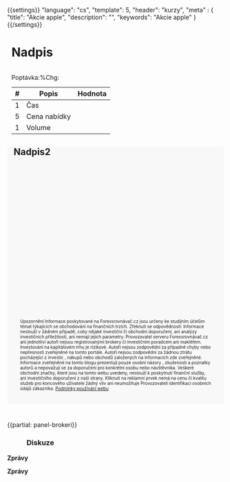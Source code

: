 {{settings}}
  "language": "cs",
  "template": 5,
  "header": "kurzy",
  "meta" : {
    "title": "Akcie apple",
    "description": "",
    "keywords": "Akcie apple"
  }
{{/settings}}
<script type="text/javascript">
    var url = "http://query.yahooapis.com/v1/public/yql";
    var symbol = 'AAPL';
    var data = encodeURIComponent("select * from yahoo.finance.quotes where symbol in ('" + symbol + "')");

    $.getJSON(url, 'q=' + data + "&format=json&diagnostics=true&env=http://datatables.org/alltables.env")
        .done(function (data) {
            $("#name").text(data.query.results.quote.Symbol);
            $("#date").text(data.query.results.quote.Date);
            $("#time").text(data.query.results.quote.LastTradeTime);
            $("#timen").text(data.query.results.quote.LastTradeTime);
            $("#result").text(data.query.results.quote.LastTradePriceOnly);
            $("#chg").text(data.query.results.quote.PercentChange);
            $("#chgb").text(data.query.results.quote.PercentChange);
            $("#bid").text(data.query.results.quote.LastTradePriceOnly);
            $("#bidb").text(data.query.results.quote.LastTradePriceOnly);
            $("#ask").text(data.query.results.quote.Ask);
            $("#volume").text(data.query.results.quote.Volume);
            $("#high").text(data.query.results.quote.HighLimit);
            $("#low").text(data.query.results.quote.LowLimit);

            if (data.query.results.quote.PercentChange.indexOf("+") != -1) {

                document.getElementById("chg").className = "greenText";
                //document.getElementById("chgb").className = "greenText";
                $("#chgb").addClass("greenText");
            }
            else {
                //alert(data.query.results.quote.PercentChange);

                document.getElementById("chg").className = "redText";
                //document.getElementById("chgb").className = "redText";
                $("#chgb").addClass("redText");
            }

        }).fail(function (jqxhr, textStatus, error) {
        var err = textStatus + ", " + error;
        $("#result").text('Request failed: ' + err);
    });
</script>


<div class="col-md-3 visible-xs">
<style>
.gsc-input-box {
height: 30px;
margin-top: 10px;
margin-left: 45px;
}

.cse .gsc-search-button input.gsc-search-button-v2, input.gsc-search-button-v2 {
margin-top: 12px;
height: 28px;
width: 70px;
}

hr {
display: block;
height: 1px;
border: 5px;
border-top: 1px solid #000000;
margin: 1em 0;
padding: 0;
}
</style>
<script src="./Akcie apple_files/6708.js" async="" type="text/javascript"></script>
<script async="" src="./Akcie apple_files/analytics.js"></script>
<script type="text/javascript" async="" src="./Akcie apple_files/cse.js"></script>
<script>
(function () {
var cx = '004554116648847298078:hctsadgejas';
var gcse = document.createElement('script');
gcse.type = 'text/javascript';
gcse.async = true;
gcse.src = (document.location.protocol == 'https:' ? 'https:' : 'http:') +
'//cse.google.com/cse.js?cx=' + cx;
var s = document.getElementsByTagName('script')[0];
s.parentNode.insertBefore(gcse, s);
})();
</script>

</div>
<div style="margin-left: 10px" class="row">
<h1>Nadpis</h1>
</div>
<div class="row">
<div class="col-lg-7">
<div style="margin-left: 10px" class="row">

<div class="col-lg-3 col-ms-12">
<div class="row">
<p style="float: left" class="datab">Poptávka: </p><p style="float: left" id="bidb" class="data"></p>
</div>
<div class="row">

<p style="float: left" class="datab">%Chg: </p><p style="float: left" id="chgb" class="data"></p>
</div>
</div>

<div class="col-lg-5 col-ms-12">
<table class="table">
<thead>
<tr>
<th>#</th>
<th>Popis</th>
<th>Hodnota</th>
</tr>
</thead>
<tbody>
<tr>
<td>1</td>
<td>Čas</td>
<td><span id="time"></span></td>

</tr>
<tr>
<td>5</td>
<td>Cena nabídky</td>
<td><span id="ask"></span></td>
</tr>
<tr>
<td>1</td>
<td>Volume</td>
<td><span id="volume"></span></td>
</tr>
</tbody>
</table>
</div><div class="col-lg-8 col-ms-12">
</div>
</div>
<div>
<div style="margin-top: 0px; background-color: #f8f8f8" class="row">
<div style="margin-left: 15px; margin-right: 15px; height: 350px">
<h2>Nadpis2</h2>
<!-- TradingView Widget BEGIN -->
<script type="text/javascript" src="https://d33t3vvu2t2yu5.cloudfront.net/tv.js"></script>
<script type="text/javascript">
new TradingView.widget({
"autosize": true,
  "symbol": "AAPL",
  "interval": "D",
  "timezone": "Etc/UTC",
  "theme": "White",
  "style": "1",
  "locale": "en",
  "toolbar_bg": "#f1f3f6",
  "allow_symbol_change": true,
  "hideideas": true,
  "show_popup_button": true,
  "popup_width": "1000",
  "popup_height": "650",
  "no_referral_id": true
});
</script>
<!-- TradingView Widget END -->

</div>
<p style="padding: 30px; font-size: 10px; margin-top: 20px" class='statement'><span
class="badge">Upozornění</span> Informace poskytované na
Forexsrovnávač.cz jsou určeny ke studijním účelům témat týkajících se obchodování na
finančních
trzích. Zřeknutí se odpovědnosti: Informace neslouží v žádném případě, coby nějaké
investiční či
obchodní doporučení, ani analýzy investičních příležitostí, ani nemají jejich parametry.
Provozovatel serveru Forexsrovnávač.cz ani jednotliví autoři nejsou registrovanými brokery
či
investičním poradcem ani makléřem. Investování na kapitálovém trhu je rizikové. Autoři
nejsou
zodpovědní za případné chyby nebo nepřesnosti zveřejněné na tomto portále. Autoři nejsou
zodpovědní za žádnou ztrátu pocházející z investic , nákupů nebo obchodů založených na
informacích zde zveřejněné. Informace zveřejněné na tomto blogu prezentují pouze osobní
názory ,
zkušenosti a poznatky autorů a nepovažují se za doporučení pro konkrétní osobu nebo
návštěvníka.
Veškeré obchodní značky, které jsou na tomto webu uvedeny, neslouží k poskytnutí finanční
služby, ani investičního doporučení z naší strany. Kliknutí na reklamní prvek nemá na cenu
či
kvalitu služeb pro koncového uživatele žádný vliv ani neumožňuje Provozovateli identifikaci
osobních údajů zákazníka. <a href="http://www.forexsrovnavac.cz/podminky">Podmínky používání
webu</a>

</p>
</div>
</div>
            
<div class="row">
<div style="margin-top: 40px" class="col-lg-3 col-ms-12">
{{partial: panel-brokeri}}
</div>
<div style="padding-right: 70px" class="col-lg-9 col-ms-12">
<h3 style="margin-left: 45px" >Diskuze</h3>
<div style="margin-left: 45px;" class="fb-comments" data-href="http://www.forexsrovnavac.cz/akcie/apple"      data-numposts="10"
                                                                                                             data-width="100%"
                                                                                                             data-colorscheme="light"></div>
</div>
</div>
</div>
<!-- /.col-lg-8 -->
<div class="col-lg-5">
                <div class="visible-lg">
                <div>
                    <script type="text/javascript">
                        new TradingView.MiniWidget({
                            "container_id": "widget-2",
                            "tabs": [
                                "Crypto",
                                "Forex",
                                "Commodities"
                            ],
                            "symbols": {
                                "Crypto": [
                                    ["BTC/EUR", "KRAKEN:XBTEUR"],
                                    ["LTC/EUR", "KRAKEN:LTCEUR"],
                                    ["NMC/EUR", "KRAKEN:NMCEUR"],
                                    ["BTC/LTC", "KRAKEN:XBTLTC"],
                                    ["BTC/DGE", "KRAKEN:XBTXDG"]
                                ],
                                "Forex": [
                                    ["EUR/USD", "FX:EURUSD"],
                                    ["GBP/USD", "FX:GBPUSD"],
                                    ["USD/JPY", "FX:USDJPY"],
                                    ["USD/CHF", "FX:USDCHF"],
                                    ["AUD/USD", "FX:AUDUSD"],
                                    ["USD/CAD", "FX:USDCAD"]
                                ],
                                "Commodities": [
                                    [
                                        "Gold",
                                        "GC1!"
                                    ],
                                    [
                                        "Oil",
                                        "CL1!"
                                    ],
                                    [
                                        "Gas",
                                        "NG1!"
                                    ],
                                    [
                                        "Corn",
                                        "ZC1!"
                                    ]
                                ]
                            },
                            "gridLineColor": "#E9E9EA",
                            "fontColor": "#83888D",
                            "underLineColor": "#F0F0F0",
                            "timeAxisBackgroundColor": "#FFFFFF",
                            "trendLineColor": "#FF7965",
                            "activeTickerBackgroundColor": "#EDF0F3",
                            "large_chart_url": "https://www.tradingview.com/e/",
                            "noGraph": false,
                            "width": 400
                        });
                    </script>
                </div>
                <div class="panel-body">
                    <div class="row" style="margin-left: 0px">
                        <!--<div class="rssDiv">-->
                        <p><strong>Zprávy</strong></p>
                        <div id="rss_obal">
                            <div id="divRss"></div>
                        </div>
                        <!--</div>-->
                    </div>
                </div>
                </div>
                <div class="visible-xs visible-ms visible-md">
                    <div>
                        <script type="text/javascript">
                            new TradingView.MiniWidget({
                                "container_id": "widget-2",
                                "tabs": [
                                    "Crypto",
                                    "Forex",
                                    "Commodities"
                                ],
                                "symbols": {
                                    "Crypto": [
                                        ["BTC/EUR", "KRAKEN:XBTEUR"],
                                        ["LTC/EUR", "KRAKEN:LTCEUR"],
                                        ["NMC/EUR", "KRAKEN:NMCEUR"],
                                        ["BTC/LTC", "KRAKEN:XBTLTC"],
                                        ["BTC/DGE", "KRAKEN:XBTXDG"]
                                    ],
                                    "Forex": [
                                        ["EUR/USD", "FX:EURUSD"],
                                        ["GBP/USD", "FX:GBPUSD"],
                                        ["USD/JPY", "FX:USDJPY"],
                                        ["USD/CHF", "FX:USDCHF"],
                                        ["AUD/USD", "FX:AUDUSD"],
                                        ["USD/CAD", "FX:USDCAD"]
                                    ],
                                    "Commodities": [
                                        [
                                            "Gold",
                                            "GC1!"
                                        ],
                                        [
                                            "Oil",
                                            "CL1!"
                                        ],
                                        [
                                            "Gas",
                                            "NG1!"
                                        ],
                                        [
                                            "Corn",
                                            "ZC1!"
                                        ]
                                    ]
                                },
                                "gridLineColor": "#E9E9EA",
                                "fontColor": "#83888D",
                                "underLineColor": "#F0F0F0",
                                "timeAxisBackgroundColor": "#FFFFFF",
                                "trendLineColor": "#FF7965",
                                "activeTickerBackgroundColor": "#EDF0F3",
                                "large_chart_url": "https://www.tradingview.com/e/",
                                "noGraph": false,
                                "width": 300
                            });
                        </script>
                    </div>
                    <div class="panel-body">
                        <div class="row" style="margin-left: 0px">
                            <!--<div class="rssDiv">-->
                            <p><strong>Zprávy</strong></p>
                            <div id="rss_obal_small">
                                <div id="divRssSmall"></div>
                            </div>
                            <!--</div>-->
                        </div>
                    </div>
                </div>
            </div>
</div>